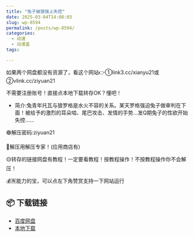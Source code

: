 ```yaml
---
title: "兔子被狼强上失控"
date: 2025-03-04T14:08:03
slug: wp-8594
permalink: /posts/wp-8594/
categories:
  - 动漫
  - 动漫盖
tags:

---
```


如果两个网盘都没有资源了，看这个网站👉①link3.cc/xianyu21或②vlink.cc/ziyuan21

不需要注册账号！直接点本地下载转存OK？懂吧！

*   简介:兔青年托瓦与狼罗格是水火不容的关系。某天罗格强迫兔子做审判在下面！被给予的激烈的耳朵啮、尾巴攻击、发情的手势…发Q期兔子的性欲开始失控……

🟢解压密码:ziyuan21

🔵解压用解压专家！(应用商店有)

🟡转存的链接网盘有教程！一定要看教程！按教程操作！不按教程操作你不会解压！

💰🈶能力的宝，可以点左下角赞赏支持一下网站运行

## 📦 下载链接
- [百度网盘](https://blziyuan21.com/pay-download/8594?key=9836e93191&down_id=0)
- [本地下载](https://blziyuan21.com/pay-download/8594?key=9836e93191&down_id=1)


